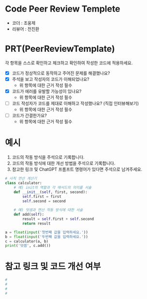# Code Peer Review Templete
- 코더 : 조웅제
- 리뷰어 : 전진환


# PRT(PeerReviewTemplate)
각 항목을 스스로 확인하고 체크하고 확인하여 작성한 코드에 적용하세요.
- [X] 코드가 정상적으로 동작하고 주어진 문제를 해결했나요?
- [X] 주석을 보고 작성자의 코드가 이해되었나요?
  - 위 항목에 대한 근거 작성 필수
- [X] 코드가 에러를 유발할 가능성이 있나요?
  - 위 항목에 대한 근거 작성 필수
- [ ] 코드 작성자가 코드를 제대로 이해하고 작성했나요? (직접 인터뷰해보기)
  - 위 항목에 대한 근거 작성 필수
- [ ] 코드가 간결한가요?
  - 위 항목에 대한 근거 작성 필수

# 예시
1. 코드의 작동 방식을 주석으로 기록합니다.
2. 코드의 작동 방식에 대한 개선 방법을 주석으로 기록합니다.
3. 참고한 링크 및 ChatGPT 프롬프트 명령어가 있다면 주석으로 남겨주세요.
```python
# 사칙 연산 계산기
class calculator:
    # 예) init의 역할과 각 매서드의 의미를 서술
    def __init__(self, first, second):
        self.first = first
        self.second = second
    
    # 예) 덧셈과 연산 작동 방식에 대한 서술
    def add(self):
        result = self.first + self.second
        return result

a = float(input('첫번째 값을 입력하세요.')) 
b = float(input('두번째 값을 입력하세요.')) 
c = calculator(a, b)
print('덧셈', c.add()) 
```

# 참고 링크 및 코드 개선 여부
```python
#
#
#
#
```
